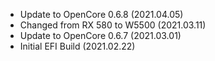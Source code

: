 - Update to OpenCore 0.6.8 (2021.04.05)
- Changed from RX 580 to W5500 (2021.03.11)
- Update to OpenCore 0.6.7 (2021.03.01)
- Initial EFI Build (2021.02.22)

